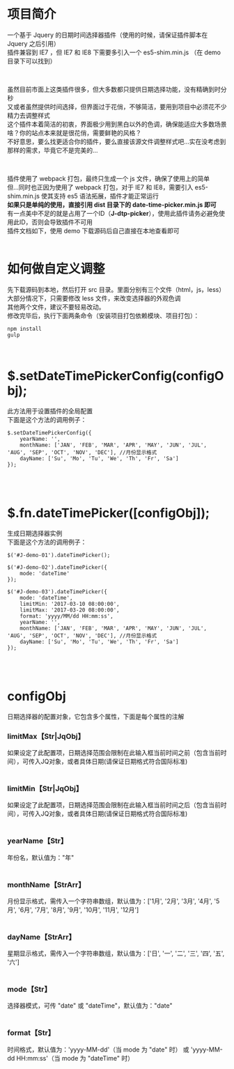 # 项目简介<br />
一个基于 Jquery 的日期时间选择器插件（使用的时候，请保证插件脚本在 Jquery 之后引用）<br />
插件兼容到 IE7 ，但 IE7 和 IE8 下需要多引入一个 es5-shim.min.js （在 demo 目录下可以找到）<br />

<br />

虽然目前市面上这类插件很多，但大多数都只提供日期选择功能，没有精确到时分秒<br />
又或者虽然提供时间选择，但界面过于花俏，不够简洁，要用到项目中必须花不少精力去调整样式<br />
这个插件本着简洁的初衷，界面极少用到黑白以外的色调，确保能适应大多数场景<br />
啥？你的站点本来就是很花俏，需要鲜艳的风格？<br />
不好意思，要么找更适合你的插件，要么直接该源文件调整样式吧...实在没考虑到那样的需求，毕竟它不是完美的...<br />

<br />


插件使用了 webpack 打包，最终只生成一个 js 文件，确保了使用上的简单<br />
但...同时也正因为使用了 webpack 打包，对于 IE7 和 IE8，需要引入 es5-shim.min.js 使其支持 es5 语法拓展，插件才能正常运行<br />
<b>如果只是单纯的使用，直接引用 dist 目录下的 date-time-picker.min.js 即可</b><br />
有一点美中不足的就是占用了一个ID（<b>J-dtp-picker</b>），使用此插件请务必避免使用此ID，否则会导致插件不可用<br />
插件文档如下，使用 demo 下载源码后自己直接在本地查看即可<br />
<br />

# 如何做自定义调整<br />
先下载源码到本地，然后打开 src 目录。里面分别有三个文件（html，js，less）<br />
大部分情况下，只需要修改 less 文件，来改变选择器的外观色调<br />
其他两个文件，建议不要轻易改动。<br />
修改完毕后，执行下面两条命令（安装项目打包依赖模块、项目打包）：<br />
```
npm install
gulp
```
<br />

# $.setDateTimePickerConfig(configObj);<br />
此方法用于设置插件的全局配置<br />
下面是这个方法的调用例子：
```
$.setDateTimePickerConfig({
    yearName: '',
    monthName: ['JAN', 'FEB', 'MAR', 'APR', 'MAY', 'JUN', 'JUL', 'AUG', 'SEP', 'OCT', 'NOV', 'DEC'], //月份显示格式
    dayName: ['Su', 'Mo', 'Tu', 'We', 'Th', 'Fr', 'Sa']
});
```

<br /><br />

# $.fn.dateTimePicker([configObj]);<br />
生成日期选择器实例<br />
下面是这个方法的调用例子：
```
$('#J-demo-01').dateTimePicker();
```

```
$('#J-demo-02').dateTimePicker({
    mode: 'dateTime'
});
```

```
$('#J-demo-03').dateTimePicker({
    mode: 'dateTime',
    limitMin: '2017-03-10 08:00:00',
    limitMax: '2017-03-20 08:00:00',
    format: 'yyyy/MM/dd HH:mm:ss',
    yearName: '',
    monthName: ['JAN', 'FEB', 'MAR', 'APR', 'MAY', 'JUN', 'JUL', 'AUG', 'SEP', 'OCT', 'NOV', 'DEC'], //月份显示格式
    dayName: ['Su', 'Mo', 'Tu', 'We', 'Th', 'Fr', 'Sa']
});
```

<br /><br />

# configObj<br />
日期选择器的配置对象，它包含多个属性，下面是每个属性的注解<br />

### limitMax【Str|JqObj】<br />
如果设定了此配置项，日期选择范围会限制在此输入框当前时间之前（包含当前时间），可传入JQ对象，或者具体日期(请保证日期格式符合国际标准)
<br /><br />

### limitMin【Str|JqObj】<br />
如果设定了此配置项，日期选择范围会限制在此输入框当前时间之后（包含当前时间），可传入JQ对象，或者具体日期(请保证日期格式符合国际标准)
<br /><br />

### yearName【Str】<br />
年份名，默认值为："年"
<br /><br />

### monthName【StrArr】<br />
月份显示格式，需传入一个字符串数组，默认值为：['1月', '2月', '3月', '4月', '5月', '6月', '7月', '8月', '9月', '10月', '11月', '12月']
<br /><br />

### dayName【StrArr】<br />
星期显示格式，需传入一个字符串数组，默认值为：['日', '一', '二', '三', '四', '五', '六']
<br /><br />

### mode【Str】<br />
选择器模式，可传 "date" 或 "dateTime"，默认值为："date"
<br /><br />

### format【Str】<br />
时间格式，默认值为：'yyyy-MM-dd'（当 mode 为 "date" 时） 或 'yyyy-MM-dd HH:mm:ss'（当 mode 为 "dateTime" 时）
<br /><br />
